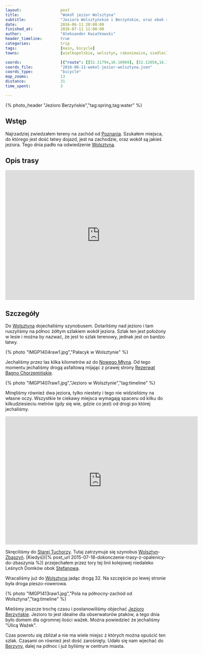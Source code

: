 ```yaml
---
layout:                 post
title:                  "Wokół jezior Wolsztyna"
subtitle:               "Jezioro Wolsztyńskie i Berzyńskie, oraz obok rzeki Dojcy, podczas idealnej pogody"
date:                   2016-06-11 20:00:00
finished_at:            2016-07-11 12:00:00
author:                 "Aleksander Kwiatkowski"
header_timeline:        true
categories:             trip
tags:                   [main, bicycle]
towns:                  [wielkopolskie, wolsztyn, rakoniewice, siedlec]

coords:                 [{"route": [[52.11794,16.10969], [52.12050,16.11102], [52.12039,16.11725], [52.12622,16.12338], [52.13062,16.11840], [52.13452,16.12094], [52.14547,16.11617], [52.14784,16.11836], [52.15527,16.10630], [52.17006,16.10218], [52.18185,16.08957], [52.16825,16.04631], [52.12142,16.05309], [52.10993,16.09720], [52.10382,16.08862], [52.09989,16.08909], [52.09543,16.08102], [52.08544,16.07532], [52.08333,16.09029], [52.09050,16.09742], [52.10590,16.10991], [52.10561,16.11325], [52.10687,16.11390], [52.11175,16.10832], [52.11328,16.10768], [52.11781,16.11107], [52.11805,16.10969]], "type": "bicycle"}]
coords_file:            "2016-06-11-wokol-jezior-wolsztyna.json"
coords_type:            "bicycle"
map_zooms:              13
distance:               31
time_spent:             3

---
```


[wiki-poznan]: https://pl.wikipedia.org/wiki/Pozna%C5%84
[wiki-wolsztyn]: https://pl.wikipedia.org/wiki/Wolsztyn
[wiki-stara-tuchorza]: https://pl.wikipedia.org/wiki/Stara_Tuchorza
[wiki-zbaszyn]: https://pl.wikipedia.org/wiki/Zb%C4%85szy%C5%84
[wiki-stefanowo]: https://pl.wikipedia.org/wiki/Stefanowo_(powiat_nowotomyski)
[wiki-stara-tuchorza]: https://pl.wikipedia.org/wiki/Stara_Tuchorza
[wiki-nowy-mlyn]: https://pl.wikipedia.org/wiki/Nowy_M%C5%82yn_(powiat_wolszty%C5%84ski)
[wiki-bagno-chorzeminskie]: https://pl.wikipedia.org/wiki/Rezerwat_przyrody_Bagno_Chorzemi%C5%84skie
[wiki-jez-berzynskie]: https://pl.wikipedia.org/wiki/Jezioro_Berzy%C5%84skie
[wiki-berzyna]: https://pl.wikipedia.org/wiki/Berzyna

{% photo_header "Jezioro Berzyńskie","tag:spring,tag:water" %}

Wstęp
-----

Najrzadziej zwiedzałem tereny na zachód od [Poznania][wiki-poznan]. Szukałem
miejsca, do którego jest dość łatwy dojazd, jest na zachodzie, oraz wokół są
jakieś jeziora. Tego dnia padło na odwiedzenie [Wolsztyna][wiki-wolsztyn].

Opis trasy
----------

<iframe height='405' width='590' frameborder='0' allowtransparency='true' scrolling='no' src='https://www.strava.com/activities/607401262/embed/879f690a6f1a16102dcef16186b25cccc9f46dcb'></iframe>

Szczegóły
---------



Do [Wolsztyna][wiki-wolsztyn] dojechaliśmy szynobusem. Dotarliśmy nad jezioro i
tam ruszyliśmy na północ żółtym szlakiem wokół jeziora. Szlak ten jest położony w lesie i
można by nazwać, że jest to szlak terenowy, jednak jest on bardzo łatwy.

{% photo "IMGP1404raw1.jpg","Pałacyk w Wolsztynie" %}

Jechaliśmy przez las kilka kilometrów aż do [Nowego Młyna][wiki-nowy-mlyn].
Od tego momentu jechaliśmy drogą asfaltową mijając z prawej strony
[Rezerwat Bagno Chorzemińskie][wiki-bagno-chorzeminskie].

{% photo "IMGP1407raw1.jpg","Jezioro w Wolsztynie","tag:timeline" %}

Minęliśmy również
dwa jeziora, tylko niestety i tego nie widzieliśmy na własne oczy.
Wszystkie te ciekawy miejsca wymagają spaceru od kilku do kilkudziesieciu
metrów (gdy się wie, gdzie co jest) od drogi po której jechaliśmy.

<div class="vimeo"><iframe src='http://player.vimeo.com/video/173498192' width="600" height="400" frameborder="0" webkitAllowFullScreen mozallowfullscreen allowFullScreen> </iframe></div>

Skręciliśmy do [Starej Tuchorzy][wiki-stara-tuchorza]. Tutaj zatrzymuje się
szynobus [Wolsztyn][wiki-wolsztyn]-[Zbąszyń][wiki-zbaszyn].
[Kiedyś]({% post_url 2015-07-18-dokonczenie-trasy-z-opalenicy-do-zbaszynia %})
przejechałem przez tory tej linii kolejowej niedaleko Leśnych Domków obok
[Stefanowa][wiki-stefanowo].

Wracaliśmy już do [Wolsztyna][wiki-wolsztyn] jadąc drogą 32. Na szczęście po
lewej stronie była droga pieszo-rowerowa.

{% photo "IMGP1413raw1.jpg","Pola na północny-zachód od Wolsztyna","tag:timeline" %}

Mieliśmy jeszcze trochę czasu i postanowiliśmy objechać
[Jezioro Berzyńskie][wiki-jez-berzynskie]. Jezioro to jest idealne
dla obserwatorów ptaków, a tego dnia było domem dla ogromnej ilości
ważek. Można powiedzieć że jechaliśmy "Ulicą Ważek".

Czas powrotu się zbliżał a nie ma wiele miejsc z których można opuścić ten szlak.
Czasami on również jest dość zarośnięty. Udało się nam wjechać do
[Berzyny][wiki-berzyna], dalej na północ i już byliśmy w centrum miasta.
